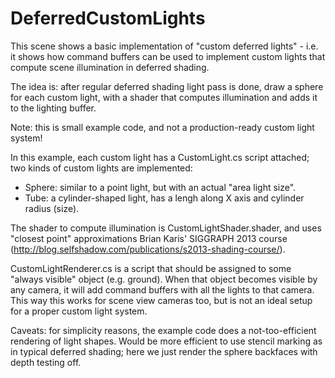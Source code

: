 # DeferredCustomLights

This scene shows a basic implementation of "custom deferred lights" - i.e.
it shows how command buffers can be used to implement custom lights that
compute scene illumination in deferred shading.

The idea is: after regular deferred shading light pass is done,
draw a sphere for each custom light, with a shader that computes illumination
and adds it to the lighting buffer.

Note: this is small example code, and not a production-ready custom light system!

In this example, each custom light has a CustomLight.cs script attached; two kinds of
custom lights are implemented:

* Sphere: similar to a point light, but with an actual "area light size".
* Tube: a cylinder-shaped light, has a lengh along X axis and cylinder radius (size).

The shader to compute illumination is CustomLightShader.shader, and uses "closest point"
approximations Brian Karis' SIGGRAPH 2013 course
(http://blog.selfshadow.com/publications/s2013-shading-course/).

CustomLightRenderer.cs is a script that should be assigned to some "always visible"
object (e.g. ground). When that object becomes visible by any camera, it will add
command buffers with all the lights to that camera. This way this works for scene view
cameras too, but is not an ideal setup for a proper custom light system.

Caveats: for simplicity reasons, the example code does a not-too-efficient
rendering of light shapes. Would be more efficient to use stencil marking as in typical
deferred shading; here we just render the sphere backfaces with depth testing off.

